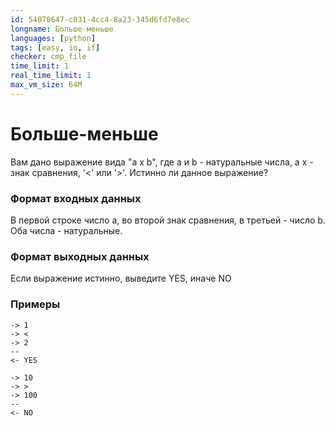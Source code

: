 ```yaml
---
id: 54070647-c031-4cc4-8a23-345d6fd7e8ec
longname: Больше-меньше
languages: [python]
tags: [easy, io, if]
checker: cmp_file
time_limit: 1
real_time_limit: 1
max_vm_size: 64M
---
```


<h1>Больше-меньше</h1>

Вам дано выражение вида "a x b", где a и b - натуральные числа, а x - знак сравнения, '<' или '>'. Истинно ли данное выражение?

### Формат входных данных

В первой строке число a, во второй знак сравнения, в третьей - число b. Оба числа - натуральные.

### Формат выходных данных

Если выражение истинно, выведите YES, иначе NO

### Примеры

```
-> 1
-> <
-> 2
--
<- YES
```

```
-> 10
-> >
-> 100
--
<- NO
```
